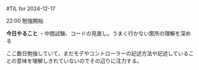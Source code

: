 #TIL for 2024-12-17

22:00 勉強開始

**今日やること**
・中間試験、コードの見直し。うまく行かない箇所の理解を深める

ここ数日勉強していて、まだモデやコントローラーの記述方法や記述していることの意味を理解しきれていないのでその辺りに注力する。
